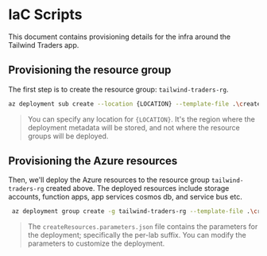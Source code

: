 # IaC Scripts

This document contains provisioning details for the infra around the Tailwind Traders app.

## Provisioning the resource group

The first step is to create the resource group: `tailwind-traders-rg`.

```bash
az deployment sub create --location {LOCATION} --template-file .\createResourceGroup.bicep
```

> You can specify any location for `{LOCATION}`. It's the region where the deployment metadata will be stored, and not where the resource groups will be deployed.

## Provisioning the Azure resources

Then, we'll deploy the Azure resources to the resource group `tailwind-traders-rg` created above. The deployed resources include storage accounts, function apps, app services cosmos db, and service bus etc.

```bash
 az deployment group create -g tailwind-traders-rg --template-file .\createResources.bicep --parameters .\createResources.parameters.json
```

> The `createResources.parameters.json` file contains the parameters for the deployment; specifically the per-lab suffix. You can modify the parameters to customize the deployment.

